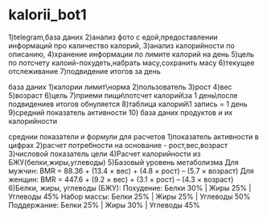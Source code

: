 # kalorii_bot1
1)telegram,база даних
2)анализ фото с едой,предоставлении информаций про каличество калорий,
3)анализ калорийности по описанию,
4)хранение информации по лимите калорий на день
5)цель по потсчету калоий-похудеть,набрать масу,сохранить масу
6)текущее отслеживание
7)подвидение итогов за день


база даних
1)калории лимит\норма
2)пользователь
3)рост
4)вес
5)возраст
6)цель
7)приеми пищи\потсчет калорий\за 1 день\после подвидениев итогов обнуляется
8)таблица калорий\1 запись = 1 день
9)средний показатель активности
10) база даних продуктов и их калорийности


среднии показатели и формули для расчетов 
1)показатель активности в цифрах
2)расчет потребности на основание - рост,вес,возраст
3)числовой показатель цели
4)Расчет калорийности из БЖУ(белки,жиры,углеводы)
5)Базовый уровень метаболизма
Для мужчин:
BMR = 88.36 + (13.4 × вес) + (4.8 × рост) – (5.7 × возраст)
Для женщин:
BMR = 447.6 + (9.2 × вес) + (3.1 × рост) – (4.3 × возраст)
6)Белки, жиры, углеводы (БЖУ):
Похудение: Белки 30% | Жиры 25% | Углеводы 45%
Набор массы: Белки 25% | Жиры 25% | Углеводы 50%
Поддержание: Белки 25% | Жиры 30% | Углеводы 45%



